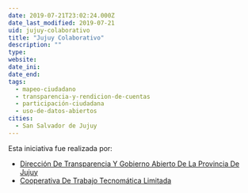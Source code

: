 ```yaml
---
date: 2019-07-21T23:02:24.000Z
date_last_modified: 2019-07-21
uid: jujuy-colaborativo
title: "Jujuy Colaborativo"
description: ""
type: 
website: 
date_ini: 
date_end: 
tags:
  - mapeo-ciudadano
  - transparencia-y-rendicion-de-cuentas
  - participación-ciudadana
  - uso-de-datos-abiertos
cities: 
  - San Salvador de Jujuy
---
```


Esta iniciativa fue realizada por:

- [Dirección De Transparencia Y Gobierno Abierto De La Provincia De Jujuy](/organizaciones/direccion-de-transparencia-y-gobierno-abierto-de-la-provincia-de-jujuy)
- [Cooperativa De Trabajo Tecnomática Limitada](/organizaciones/cooperativa-de-trabajo-tecnomatica-limitada)
